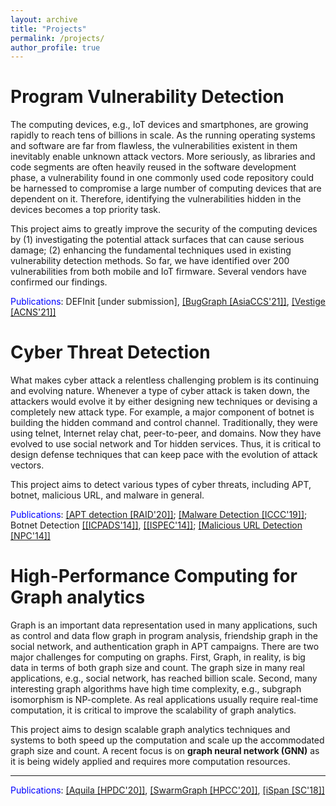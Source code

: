 ```yaml
---
layout: archive
title: "Projects"
permalink: /projects/
author_profile: true
---
```


Program Vulnerability Detection
===============================
The computing devices, e.g., IoT devices and smartphones, are growing rapidly to reach tens of billions in scale. As the running operating systems and software are far from flawless, the vulnerabilities existent in them inevitably enable unknown attack vectors. More seriously, as libraries and code segments are often heavily reused in the software development phase, a vulnerability found in one commonly used code repository could be harnessed to compromise a large number of computing devices that are dependent on it. Therefore, identifying the vulnerabilities hidden in the devices becomes a top priority task.

This project aims to greatly improve the security of the computing devices by
(1) investigating the potential attack surfaces that can cause serious damage;
(2) enhancing the fundamental techniques used in existing vulnerability detection methods.
So far, we have identified over 200 vulnerabilities from both mobile and IoT firmware. Several vendors have confirmed our findings.

<span style="color:blue">Publications</span>: DEFInit [under submission], [[BugGraph [AsiaCCS'21]]](../files/21_AsiaCCS_BugGraph.pdf), [[Vestige [ACNS'21]]](../files/21_ACNS_Vestige.pdf)

Cyber Threat Detection
========================
What makes cyber attack a relentless challenging problem is its continuing and evolving nature. Whenever a type of cyber attack is taken down, the attackers would evolve it by either designing new techniques or devising a completely new attack type. For example, a major component of botnet is building the hidden command and control channel. Traditionally, they were using telnet, Internet relay chat, peer-to-peer, and domains. Now they have evolved to use social network and Tor hidden services. Thus, it is critical to design defense techniques that can keep pace with the evolution of attack vectors.

This project aims to detect various types of cyber threats, including APT, botnet, malicious URL, and malware in general.

<span style="color:blue">Publications</span>: [[APT detection [RAID'20]]](../files/20_RAID_lateral_movement.pdf); [[Malware Detection [ICCC'19]]](../files/19_ICCC_malware_adversary.pdf); Botnet Detection [[[ICPADS'14]]](../files/14_ICPADS_social_botnet.pdf), [[[ISPEC'14]]](../files/14_ISPEC_multiprocess_botnet.pdf); [[Malicious URL Detection [NPC'14]]](../files/14_NPC_malicious_url.pdf)


High-Performance Computing for Graph analytics
==============================================

Graph is an important data representation used in many applications, such as control and data flow graph in program analysis, friendship graph in the social network, and authentication graph in APT campaigns. There are two major challenges for computing on graphs. First, Graph, in reality, is big data in terms of both graph size and count. The graph size in many real applications, e.g., social network, has reached billion scale. Second, many interesting graph algorithms have high time complexity, e.g., subgraph isomorphism is NP-complete. As real applications usually require real-time computation, it is critical to improve the scalability of graph analytics.

This project aims to design scalable graph analytics techniques and systems to both speed up the computation and scale up the accommodated graph size and count. A recent focus is on <strong> graph neural network (GNN)</strong> as it is being widely applied and requires more computation resources.

---------------------------------
<span style="color:blue">Publications</span>: [[Aquila [HPDC'20]]](../files/20_HPDC_Aquila.pdf), [[SwarmGraph [HPCC'20]]](../files/20_HPCC_SwarmGraph.pdf), [[iSpan [SC'18]]](../files/18_SC_iSpan.pdf)
